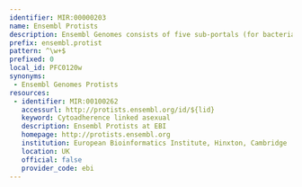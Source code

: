 ```yaml
---
identifier: MIR:00000203
name: Ensembl Protists
description: Ensembl Genomes consists of five sub-portals (for bacteria, protists, fungi, plants and invertebrate metazoa) designed to complement the availability of vertebrate genomes in Ensembl. This collection is concerned with protist genomes.
prefix: ensembl.protist
pattern: ^\w+$
prefixed: 0
local_id: PFC0120w
synonyms:
 - Ensembl Genomes Protists
resources:
 - identifier: MIR:00100262
   accessurl: http://protists.ensembl.org/id/${lid}
   keyword: Cytoadherence linked asexual
   description: Ensembl Protists at EBI
   homepage: http://protists.ensembl.org
   institution: European Bioinformatics Institute, Hinxton, Cambridge
   location: UK
   official: false
   provider_code: ebi
---
```

